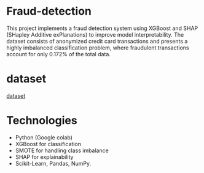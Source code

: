 # Fraud-detection
This project implements a fraud detection system using XGBoost and SHAP (SHapley Additive exPlanations) to improve model interpretability. The dataset consists of anonymized credit card transactions and presents a highly imbalanced classification problem, where fraudulent transactions account for only 0.172% of the total data.

# dataset
[dataset](#[https://www.kaggle.com/datasets/mlg-ulb/creditcardfraud](https://www.kaggle.com/datasets/mlg-ulb/creditcardfraud))
# Technologies
- Python (Google colab)
- XGBoost for classification
- SMOTE for handling class imbalance
- SHAP for explainability
- Scikit-Learn, Pandas, NumPy.
